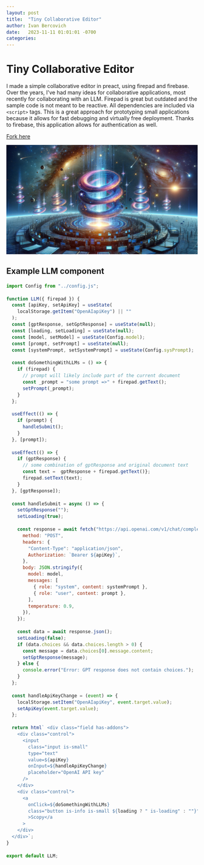 ```yaml
---
layout: post
title:  "Tiny Collaborative Editor"
author: Ivan Bercovich
date:   2023-11-11 01:01:01 -0700
categories:
---
```


# Tiny Collaborative Editor #

I made a simple collaborative editor in preact, using firepad and firebase. Over the years, I've had many ideas for collaborative applications, most recently for collaborating with an LLM. Firepad is great but outdated and the sample code is not meant to be reactive. All dependencies are included via `<script>` tags. This is a great approach for prototyping small applications because it allows for fast debugging and virtually free deployment. Thanks to firebase, this application allows for authentication as well. 

[Fork here](https://github.com/ibercovich/firepad-preact) 

![](/assets/tiny-collaborative-editor.webp)

## Example LLM component

```javascript
import Config from "../config.js";

function LLM({ firepad }) {
  const [apiKey, setApiKey] = useState(
    localStorage.getItem("OpenAIapiKey") || ""
  );
  const [gptResponse, setGptResponse] = useState(null);
  const [loading, setLoading] = useState(null);
  const [model, setModel] = useState(Config.model);
  const [prompt, setPrompt] = useState(null);
  const [systemPrompt, setSystemPrompt] = useState(Config.sysPrompt);

  const doSomethingWithLLMs = () => {
    if (firepad) {
      // prompt will likely include part of the current document
      const _prompt = "some prompt =>" + firepad.getText();
      setPrompt(_prompt);
    }
  };

  useEffect(() => {
    if (prompt) {
      handleSubmit();
    }
  }, [prompt]);

  useEffect(() => {
    if (gptResponse) {
      // some combination of gptResponse and original document text
      const text =  gptResponse + firepad.getText()};
      firepad.setText(text);
    }
  }, [gptResponse]);

  const handleSubmit = async () => {
    setGptResponse("");
    setLoading(true);

    const response = await fetch("https://api.openai.com/v1/chat/completions", {
      method: "POST",
      headers: {
        "Content-Type": "application/json",
        Authorization: `Bearer ${apiKey}`,
      },
      body: JSON.stringify({
        model: model,
        messages: [
          { role: "system", content: systemPrompt },
          { role: "user", content: prompt },
        ],
        temperature: 0.9,
      }),
    });

    const data = await response.json();
    setLoading(false);
    if (data.choices && data.choices.length > 0) {
      const message = data.choices[0].message.content;
      setGptResponse(message);
    } else {
      console.error("Error: GPT response does not contain choices.");
    }
  };

  const handleApiKeyChange = (event) => {
    localStorage.setItem("OpenAIapiKey", event.target.value);
    setApiKey(event.target.value);
  };

  return html` <div class="field has-addons">
    <div class="control">
      <input
        class="input is-small"
        type="text"
        value=${apiKey}
        onInput=${handleApiKeyChange}
        placeholder="OpenAI API key"
      />
    </div>
    <div class="control">
      <a
        onClick=${doSomethingWithLLMs}
        class="button is-info is-small ${loading ? " is-loading" : ""}"
        >Scopy</a
      >
    </div>
  </div>`;
}

export default LLM;
```